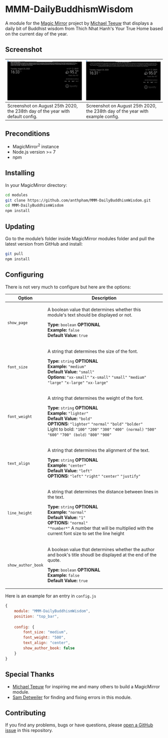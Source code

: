 # MMM-DailyBuddhismWisdom
A module for the [Magic Mirror](https://github.com/MichMich/MagicMirror) project by [Michael Teeuw](https://github.com/MichMich) that displays a daily bit of Buddhist wisdom from Thich Nhat Hanh's Your True Home based on the current day of the year.

## Screenshot
| ![Screenshot on August 25th 2020, the 238th day of the year with default config.](Screenshot_defaultconfig.PNG)| ![Screenshot on August 25th 2020, the 238th day of the year with example config.](Screenshot_exampleconfig.PNG)|
|---|---|
|Screenshot on August 25th 2020, the 238th day of the year with default config.|Screenshot on August 25th 2020, the 238th day of the year with example config.|

## Preconditions
* MagicMirror<sup>2</sup> instance
* Node.js version >= 7
* npm

## Installing

In your MagicMirror directory: 

```bash
cd modules
git clone https://github.com/anthpham/MMM-DailyBuddhismWisdom.git
cd MMM-DailyBuddhismWisdom
npm install
```

## Updating

Go to the module’s folder inside MagicMirror modules folder and pull the latest version from GitHub and install:

```bash
git pull
npm install
```

## Configuring
There is not very much to configure but here are the options:

| Option | Description |
|--------|-------------|
| `show_page` | <p>A boolean value that determines whether this module's text should be displayed or not.</p><p>**Type:** `boolean` **OPTIONAL**<br>**Example:** `false`<br>**Default Value:** `true`</p> |
| `font_size` | <p>A string that determines the size of the font.</p><p>**Type:** `string` **OPTIONAL**<br>**Example:** `"medium"`<br>**Default Value:** `"small"`<br>**Options:** `"xx-small"` `"x-small"` `"small"` `"medium"` `"large"` `"x-large"` `"xx-large"` </p> |
| `font_weight` | <p>A string that determines the weight of the font.</p><p>**Type:** `string` **OPTIONAL**<br>**Example:** `"lighter"`<br>**Default Value:** `"bold"`<br>**OPTIONS:** `"lighter"` `"normal"` `"bold"` `"bolder"` <br> Light to bold: `"100"` `"200"` `"300"` `"400" (normal)` `"500"` `"600"` `"700" (bold)` `"800"` `"900"` </p> |
| `text_align` | <p>A string that determines the alignment of the text.</p><p>**Type:** `string` **OPTIONAL**<br>**Example:** `"center"`<br>**Default Value:** `"left"`<br>**OPTIONS:** `"left"` `"right"` `"center"` `"justify"`</p> |
| `line_height` | <p>A string that determines the distance between lines in the text.</p><p>**Type:** `string` **OPTIONAL**<br>**Example:** `"normal"`<br>**Default Value:** `"1"`<br>**OPTIONS:** `"normal"` <br> `"*number*"` A number that will be multiplied with the current font size to set the line height</p> |
| `show_author_book` | <p>A boolean value that determines whether the author and book's title shoudl be displayed at the end of the quote.</p><p>**Type:** `boolean` **OPTIONAL**<br>**Example:** `false`<br>**Default Value:** `true`</p> |

Here is an example for an entry in `config.js`

```javascript
{
    module: "MMM-DailyBuddhismWisdom",
    position: "top_bar",

    config: {
        font_size: "medium",
        font_weight: "500",
        text_align: "center",
        show_author_book: false
    }
}
```


## Special Thanks

* [Michael Teeuw](https://github.com/MichMich) for inspiring me and many others to build a MagicMirror module.
* [Sam Detweiler](https://github.com/sdetweil) for finding and fixing errors in this module.


## Contributing

If you find any problems, bugs or have questions, please [open a GitHub issue](https://github.com/raywo/MMM-NowPlayingOnSpotify/issues) in this repository.
